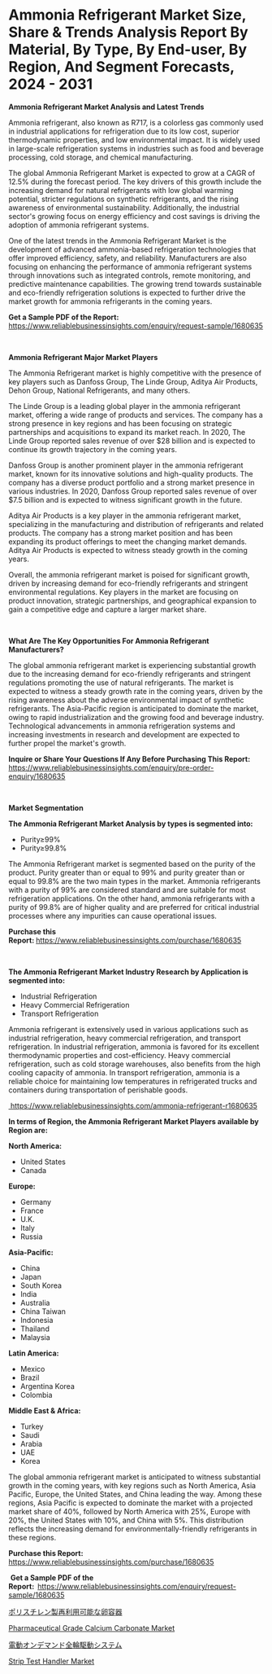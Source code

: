 <p><h1>Ammonia Refrigerant Market Size, Share & Trends Analysis Report By Material, By Type, By End-user, By Region, And Segment Forecasts, 2024 - 2031</h1></p><p><strong>Ammonia Refrigerant Market Analysis and Latest Trends</strong></p>
<p><p>Ammonia refrigerant, also known as R717, is a colorless gas commonly used in industrial applications for refrigeration due to its low cost, superior thermodynamic properties, and low environmental impact. It is widely used in large-scale refrigeration systems in industries such as food and beverage processing, cold storage, and chemical manufacturing.</p><p>The global Ammonia Refrigerant Market is expected to grow at a CAGR of 12.5% during the forecast period. The key drivers of this growth include the increasing demand for natural refrigerants with low global warming potential, stricter regulations on synthetic refrigerants, and the rising awareness of environmental sustainability. Additionally, the industrial sector's growing focus on energy efficiency and cost savings is driving the adoption of ammonia refrigerant systems.</p><p>One of the latest trends in the Ammonia Refrigerant Market is the development of advanced ammonia-based refrigeration technologies that offer improved efficiency, safety, and reliability. Manufacturers are also focusing on enhancing the performance of ammonia refrigerant systems through innovations such as integrated controls, remote monitoring, and predictive maintenance capabilities. The growing trend towards sustainable and eco-friendly refrigeration solutions is expected to further drive the market growth for ammonia refrigerants in the coming years.</p></p>
<p><strong>Get a Sample PDF of the Report:&nbsp;</strong> <a href="https://www.reliablebusinessinsights.com/enquiry/request-sample/1680635">https://www.reliablebusinessinsights.com/enquiry/request-sample/1680635</a></p>
<p>&nbsp;</p>
<p><strong>Ammonia Refrigerant Major Market Players</strong></p>
<p><p>The Ammonia Refrigerant market is highly competitive with the presence of key players such as Danfoss Group, The Linde Group, Aditya Air Products, Dehon Group, National Refrigerants, and many others. </p><p>The Linde Group is a leading global player in the ammonia refrigerant market, offering a wide range of products and services. The company has a strong presence in key regions and has been focusing on strategic partnerships and acquisitions to expand its market reach. In 2020, The Linde Group reported sales revenue of over $28 billion and is expected to continue its growth trajectory in the coming years.</p><p>Danfoss Group is another prominent player in the ammonia refrigerant market, known for its innovative solutions and high-quality products. The company has a diverse product portfolio and a strong market presence in various industries. In 2020, Danfoss Group reported sales revenue of over $7.5 billion and is expected to witness significant growth in the future.</p><p>Aditya Air Products is a key player in the ammonia refrigerant market, specializing in the manufacturing and distribution of refrigerants and related products. The company has a strong market position and has been expanding its product offerings to meet the changing market demands. Aditya Air Products is expected to witness steady growth in the coming years.</p><p>Overall, the ammonia refrigerant market is poised for significant growth, driven by increasing demand for eco-friendly refrigerants and stringent environmental regulations. Key players in the market are focusing on product innovation, strategic partnerships, and geographical expansion to gain a competitive edge and capture a larger market share.</p></p>
<p>&nbsp;</p>
<p><strong>What Are The Key Opportunities For Ammonia Refrigerant Manufacturers?</strong></p>
<p><p>The global ammonia refrigerant market is experiencing substantial growth due to the increasing demand for eco-friendly refrigerants and stringent regulations promoting the use of natural refrigerants. The market is expected to witness a steady growth rate in the coming years, driven by the rising awareness about the adverse environmental impact of synthetic refrigerants. The Asia-Pacific region is anticipated to dominate the market, owing to rapid industrialization and the growing food and beverage industry. Technological advancements in ammonia refrigeration systems and increasing investments in research and development are expected to further propel the market's growth.</p></p>
<p><strong>Inquire or Share Your Questions If Any Before Purchasing This Report:</strong> <a href="https://www.reliablebusinessinsights.com/enquiry/pre-order-enquiry/1680635">https://www.reliablebusinessinsights.com/enquiry/pre-order-enquiry/1680635</a></p>
<p>&nbsp;</p>
<p><strong>Market Segmentation</strong></p>
<p><strong>The Ammonia Refrigerant Market Analysis by types is segmented into:</strong></p>
<p><ul><li>Purity≥99%</li><li>Purity≥99.8%</li></ul></p>
<p><p>The Ammonia Refrigerant market is segmented based on the purity of the product. Purity greater than or equal to 99% and purity greater than or equal to 99.8% are the two main types in the market. Ammonia refrigerants with a purity of 99% are considered standard and are suitable for most refrigeration applications. On the other hand, ammonia refrigerants with a purity of 99.8% are of higher quality and are preferred for critical industrial processes where any impurities can cause operational issues.</p></p>
<p><strong>Purchase this Report:&nbsp;</strong><a href="https://www.reliablebusinessinsights.com/purchase/1680635">https://www.reliablebusinessinsights.com/purchase/1680635</a></p>
<p>&nbsp;</p>
<p><strong>The Ammonia Refrigerant Market Industry Research by Application is segmented into:</strong></p>
<p><ul><li>Industrial Refrigeration</li><li>Heavy Commercial Refrigeration</li><li>Transport Refrigeration</li></ul></p>
<p><p>Ammonia refrigerant is extensively used in various applications such as industrial refrigeration, heavy commercial refrigeration, and transport refrigeration. In industrial refrigeration, ammonia is favored for its excellent thermodynamic properties and cost-efficiency. Heavy commercial refrigeration, such as cold storage warehouses, also benefits from the high cooling capacity of ammonia. In transport refrigeration, ammonia is a reliable choice for maintaining low temperatures in refrigerated trucks and containers during transportation of perishable goods.</p></p>
<p><a href="https://www.reliablebusinessinsights.com/ammonia-refrigerant-r1680635">&nbsp;https://www.reliablebusinessinsights.com/ammonia-refrigerant-r1680635</a></p>
<p><strong>In terms of Region, the Ammonia Refrigerant Market Players available by Region are:</strong></p>
<p>
    <p> <strong> North America: </strong>
        <ul>
            <li>United States</li>
            <li>Canada</li>
        </ul>
        </p> 
    <p> <strong> Europe: </strong>
        <ul>
            <li>Germany</li>
            <li>France</li>
            <li>U.K.</li>
            <li>Italy</li>
            <li>Russia</li>
        </ul>
        </p> 
    <p> <strong> Asia-Pacific: </strong>
        <ul>
            <li>China</li>
            <li>Japan</li>
            <li>South Korea</li>
            <li>India</li>
            <li>Australia</li>
            <li>China Taiwan</li>
            <li>Indonesia</li>
            <li>Thailand</li>
            <li>Malaysia</li>
        </ul>
        </p> 
    <p> <strong> Latin America: </strong>
        <ul>
            <li>Mexico</li>
            <li>Brazil</li>
            <li>Argentina Korea</li>
            <li>Colombia</li>
        </ul>
        </p> 
    <p> <strong> Middle East & Africa: </strong>
        <ul>
            <li>Turkey</li>
            <li>Saudi</li>
            <li>Arabia</li>
            <li>UAE</li>
            <li>Korea</li>
        </ul>
    </p>
    </p>
<p><p>The global ammonia refrigerant market is anticipated to witness substantial growth in the coming years, with key regions such as North America, Asia Pacific, Europe, the United States, and China leading the way. Among these regions, Asia Pacific is expected to dominate the market with a projected market share of 40%, followed by North America with 25%, Europe with 20%, the United States with 10%, and China with 5%. This distribution reflects the increasing demand for environmentally-friendly refrigerants in these regions.</p></p>
<p><strong>Purchase this Report: </strong><a href="https://www.reliablebusinessinsights.com/purchase/1680635">https://www.reliablebusinessinsights.com/purchase/1680635</a></p>
<p>&nbsp;<strong>Get a Sample PDF of the Report:&nbsp;&nbsp;</strong><a href="https://www.reliablebusinessinsights.com/enquiry/request-sample/1680635">https://www.reliablebusinessinsights.com/enquiry/request-sample/1680635</a></p>
<p><strong></strong></p>
<p><p><a href="https://github.com/JoanaNitzsche/Market-Research-Report-List-1/blob/main/9040790100636.md">ポリスチレン製再利用可能な卵容器</a></p><p><a href="https://github.com/nathandecarvalho/Market-Research-Report-List-3/blob/main/pharmaceutical-grade-calcium-carbonate-market.md">Pharmaceutical Grade Calcium Carbonate Market</a></p><p><a href="https://github.com/KaliMetz2023/Market-Research-Report-List-1/blob/main/6078856100637.md">電動オンデマンド全輪駆動システム</a></p><p><a href="https://github.com/julyju69/Market-Research-Report-List-3/blob/main/strip-test-handler-market.md">Strip Test Handler Market</a></p></p>